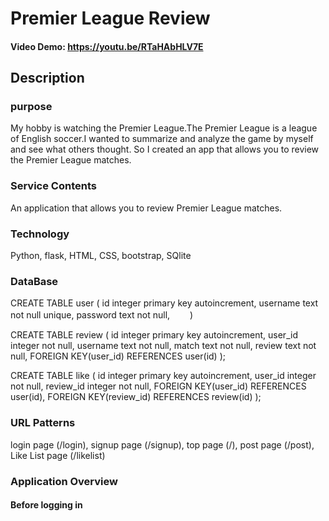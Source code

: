 # Premier League Review
#### Video Demo: https://youtu.be/RTaHAbHLV7E
## Description
### purpose
My hobby is watching the Premier League.The Premier League is a league of English soccer.I wanted to summarize and analyze the game by myself and see what others thought. So I created an app that allows you to review the Premier League matches.
### Service Contents
An application that allows you to review Premier League matches.
### Technology
Python, flask, HTML, CSS, bootstrap, SQlite
### DataBase
CREATE TABLE user (
    id integer primary key autoincrement,
    username text not null unique,
    password text not null,　　
)　　

CREATE TABLE review (
    id integer primary key autoincrement,
    user_id integer not null,
    username text not null,
    match text not null,
    review text not null,
    FOREIGN KEY(user_id) REFERENCES user(id)
);

CREATE TABLE like (
    id integer primary key autoincrement,
    user_id integer not null,
    review_id integer not null,
    FOREIGN KEY(user_id) REFERENCES user(id),
    FOREIGN KEY(review_id) REFERENCES review(id)
);
### URL Patterns
login page (/login),
signup page (/signup),
top page (/),
post page (/post),
Like List page (/likelist)
### Application Overview
#### Before logging in
